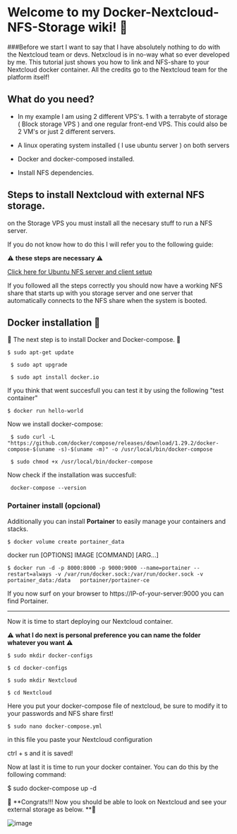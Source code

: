 
# Welcome to my Docker-Nextcloud-NFS-Storage wiki! 👋

###Before we start I want to say that I have absolutely nothing to do with the Nextcloud team or devs. Netxcloud is in no-way what so ever developed by me. This tutorial just shows you how to link and NFS-share to your Nextcloud docker container. All the credits go to the Nextcloud team for the platform itself!

##  What do you need? 

- In my example I am using 2 different VPS's. 1 with a terrabyte of storage ( Block storage VPS ) and one 
regular front-end VPS. This could also be 2 VM's or just 2 different servers.

- A linux operating system installed ( I use ubuntu server ) on both servers 

- Docker and docker-composed installed.

- Install NFS dependencies.

## Steps to install Nextcloud with external NFS storage.
on the Storage VPS you must install all the necesary stuff to run a NFS server.

If you do not know how to do this I will refer you to the following guide: 

⚠️ **these steps are necessary** ⚠️

[Click here for Ubuntu NFS server and client setup](https://www.tecmint.com/install-nfs-server-on-ubuntu/)

If you followed all the steps correctly you should now have a working NFS share that starts up with you storage server and one server that automatically connects to the NFS share when the system is booted. 


## Docker installation 🐳

🐋 The next step is to install Docker and Docker-compose. 🐋

` $ sudo apt-get update `

` $ sudo apt upgrade`

` $ sudo apt install docker.io`

If you think that went succesfull you can test it by using the following "test container" 

`$ docker run hello-world`

Now we install docker-compose:

` $ sudo curl -L "https://github.com/docker/compose/releases/download/1.29.2/docker-compose-$(uname -s)-$(uname -m)" -o /usr/local/bin/docker-compose`

` $ sudo chmod +x /usr/local/bin/docker-compose`

Now check if the installation was succesfull: 

` docker-compose --version`


### Portainer install (opcional)
Additionally you can install **Portainer**  to easily manage your containers and stacks.                                                           
                                                                                                                                                   
`$ docker volume create portainer_data`                                                                                                            
                                                                                                                                                   
docker run [OPTIONS] IMAGE [COMMAND] [ARG...]                                                                                                      
                                                                                                                                                   
`$ docker run -d -p 8000:8000 -p 9000:9000 --name=portainer --restart=always -v /var/run/docker.sock:/var/run/docker.sock -v portainer_data:/data  
portainer/portainer-ce`                                                                                                                            
                                                                                                                                                   
If you now surf on your browser to https://IP-of-your-server:9000  you can find Portainer.                                                       
                                                                                                                                                   

***

Now it is time to start deploying our Nextcloud container. 

⚠️ **what I do next is personal preference you can name the folder whatever you want** ⚠️

`$ sudo mkdir docker-configs`

`$ cd docker-configs `

`$ sudo mkdir Nextcloud `

`$ cd Nextcloud`

Here you put your docker-compose file of nextcloud, be sure to modify it to your passwords and NFS share first! 

`$ sudo nano docker-compose.yml`

in this file you paste your Nextcloud configuration

ctrl + s and it is saved!

Now at last it is time to run your docker container. You can do this by the following command:

$ sudo docker-compose up -d

🎉 **Congrats!!!  Now you should be able to look on Nextcloud and see your external storage as below. **🎉


![image](https://user-images.githubusercontent.com/71763165/156063015-03ebef3b-1159-4b4b-9873-3c07b8c4857b.png)



